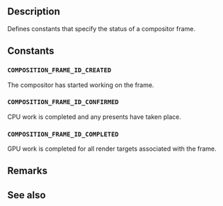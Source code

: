 ## Description

Defines constants that specify the status of a compositor frame.

## Constants

### `COMPOSITION_FRAME_ID_CREATED`

The compositor has started working on the frame.

### `COMPOSITION_FRAME_ID_CONFIRMED`

CPU work is completed and any presents have taken place.

### `COMPOSITION_FRAME_ID_COMPLETED`

GPU work is completed for all render targets associated with the frame.

## Remarks

## See also